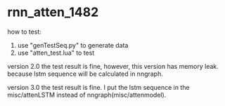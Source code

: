 # rnn_atten_1482
how to test:
1. use "genTestSeq.py" to generate data
2. use "atten_test.lua" to test

version 2.0
the test result is fine, however, this version has memory leak.
because lstm sequence will be calculated in nngraph.

version 3.0
the test result is fine.
I put the lstm sequence in the misc/attenLSTM instead of nngraph(misc/attenmodel).
